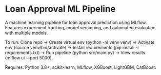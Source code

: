 # Loan Approval ML Pipeline

A machine learning pipeline for loan approval prediction using MLflow. Features experiment tracking, model versioning, and automated evaluation with multiple models.

To run: Clone repo → Create virtual env (python -m venv venv) → Activate env (source venv/bin/activate) → Install requirements (pip install -r requirements.txt) → Run pipeline (python src/main.py) → View results (mlflow ui --port 5000).

Requires: Python 3.8+, scikit-learn, MLflow, XGBoost, LightGBM, CatBoost.
